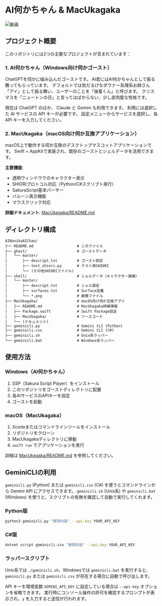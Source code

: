 # AI何かちゃん & MacUkagaka

![動画](./aisisteraichan.gif)

## プロジェクト概要

このリポジトリには2つの主要なプロジェクトが含まれています：

### 1. AI何かちゃん（Windows向け伺かゴースト）
ChatGPTを伺かに組み込んだゴーストです。
AI君にはAI何かちゃんとして振る舞ってもらっています。
デフォルトでは気だるげなダウナー系理系お姉さん「アイ」として振る舞い、ユーザーのことを「後輩くん」と呼びます。
クリスマスを「ニュートンの日」と言ってはばからない、少し皮肉屋な性格です。

現在は ChatGPT のほか、 Claude と Gemini も利用できます。
利用には選択した AI サービスの API キーが必要です。
設定メニューからサービスを選択し、各 API キーを入力してください。

### 2. MacUkagaka（macOS向け伺か互換アプリケーション）
macOS上で動作する伺か互換のデスクトップマスコットアプリケーションです。
Swift + AppKitで実装され、既存のゴーストとシェルデータを活用できます。

**主要機能**:
- 透明ウィンドウでのキャラクター表示
- SHIORIプロトコル対応（Python/C#スクリプト実行）
- SakuraScript基本パーサー
- バルーン表示機能
- マウスクリック対応

**詳細ドキュメント**: [MacUkagaka/README.md](MacUkagaka/README.md)

## ディレクトリ構成

```
AINanikaAIChan/
├── README.md                    # このファイル
├── ghost/                       # ゴーストデータ
│   └── master/
│       ├── descript.txt         # ゴースト設定
│       ├── test_shiori.py       # テスト用SHIORI
│       └── (その他SHIORIファイル)
├── shell/                       # シェルデータ（キャラクター画像）
│   └── master/
│       ├── descript.txt         # シェル設定
│       ├── surfaces.txt         # Surface定義
│       └── *.png                # 画像ファイル
├── MacUkagaka/                  # macOS向け伺か互換アプリ
│   ├── README.md                # MacUkagaka詳細情報
│   ├── Package.swift            # Swift Package設定
│   ├── MacUkagaka/              # ソースコード
│   └── (ドキュメント)
├── geminicli.py                 # Gemini CLI (Python)
├── geminicli.csx                # Gemini CLI (C#)
├── geminicli.sh                 # Unix系ラッパー
└── geminicli.bat                # Windows系ラッパー
```

## 使用方法

### Windows（AI何かちゃん）
1. SSP（Sakura Script Player）をインストール
2. このリポジトリをゴーストディレクトリに配置
3. 各AIサービスのAPIキーを設定
4. ゴーストを起動

### macOS（MacUkagaka）
1. Xcodeまたはコマンドラインツールをインストール
2. リポジトリをクローン
3. MacUkagakaディレクトリに移動
4. `swift run` でアプリケーションを実行

詳細は [MacUkagaka/README.md](MacUkagaka/README.md) を参照してください。

## GeminiCLIの利用

`geminicli.py` (Python) または `geminicli.csx` (C#) を使うとコマンドラインから Gemini API にアクセスできます。
`geminicli.sh` (Unix系) や `geminicli.bat` (Windows) を使うと、スクリプトの有無を確認して自動で実行してくれます。

### Python版
```bash
python3 geminicli.py "質問内容" --api-key YOUR_API_KEY
```

### C#版
```bash
dotnet script geminicli.csx "質問内容" --api-key YOUR_API_KEY
```

### ラッパースクリプト
Unix系では `./geminicli.sh`、Windowsでは `geminicli.bat` を実行すると、
`geminicli.py` または `geminicli.csx` が存在する場合に自動で呼び出します。

API キーを環境変数 `GEMINI_API_KEY` に設定している場合は `--api-key` オプションを省略できます。
実行時にコンソール操作の許可を確認するプロンプトが表示され、`y` を入力すると送信が行われます。
